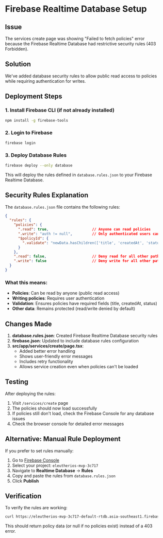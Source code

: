 # Firebase Realtime Database Setup

## Issue
The services create page was showing "Failed to fetch policies" error because the Firebase Realtime Database had restrictive security rules (403 Forbidden).

## Solution
We've added database security rules to allow public read access to policies while requiring authentication for writes.

## Deployment Steps

### 1. Install Firebase CLI (if not already installed)
```bash
npm install -g firebase-tools
```

### 2. Login to Firebase
```bash
firebase login
```

### 3. Deploy Database Rules
```bash
firebase deploy --only database
```

This will deploy the rules defined in `database.rules.json` to your Firebase Realtime Database.

## Security Rules Explanation

The `database.rules.json` file contains the following rules:

```json
{
  "rules": {
    "policies": {
      ".read": true,                    // Anyone can read policies
      ".write": "auth != null",         // Only authenticated users can write
      "$policyId": {
        ".validate": "newData.hasChildren(['title', 'createdAt', 'status'])"
      }
    },
    ".read": false,                     // Deny read for all other paths
    ".write": false                     // Deny write for all other paths
  }
}
```

### What this means:
- **Policies**: Can be read by anyone (public read access)
- **Writing policies**: Requires user authentication
- **Validation**: Ensures policies have required fields (title, createdAt, status)
- **Other data**: Remains protected (read/write denied by default)

## Changes Made

1. **database.rules.json**: Created Firebase Realtime Database security rules
2. **firebase.json**: Updated to include database rules configuration
3. **src/app/services/create/page.tsx**:
   - Added better error handling
   - Shows user-friendly error messages
   - Includes retry functionality
   - Allows service creation even when policies can't be loaded

## Testing

After deploying the rules:

1. Visit `/services/create` page
2. The policies should now load successfully
3. If policies still don't load, check the Firebase Console for any database issues
4. Check the browser console for detailed error messages

## Alternative: Manual Rule Deployment

If you prefer to set rules manually:

1. Go to [Firebase Console](https://console.firebase.google.com/)
2. Select your project: `eleutherios-mvp-3c717`
3. Navigate to **Realtime Database** → **Rules**
4. Copy and paste the rules from `database.rules.json`
5. Click **Publish**

## Verification

To verify the rules are working:

```bash
curl https://eleutherios-mvp-3c717-default-rtdb.asia-southeast1.firebasedatabase.app/policies.json
```

This should return policy data (or null if no policies exist) instead of a 403 error.
